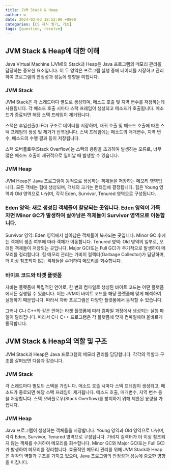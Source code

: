 ```yaml
---
title: JVM Stack & Heap
author: w
date: 2024-02-03 18:52:00 +0800
categories: [CS 지식 쌓기, 기초]
tags: [question, resolve]
---
```


## JVM Stack & Heap에 대한 이해
Java Virtual Machine (JVM)의 Stack과 Heap은 Java 프로그램의 메모리 관리를 담당하는 중요한 요소입니다. 이 두 영역은 프로그램 실행 중에 데이터를 저장하고 관리하여 프로그램의 안정성과 성능에 영향을 미칩니다.

### JVM Stack
JVM Stack은 각 스레드마다 별도로 생성되며, 메소드 호출 및 지역 변수를 저장하는데 사용됩니다. 각 메소드 호출 시마다 스택 프레임이 생성되고 메소드가 호출됩니다. 메소드가 종료되면 해당 스택 프레임이 제거됩니다.

스택은 후입선출(LIFO) 구조로 데이터를 저장하며, 재귀 호출 및 메소드 호출에 따른 스택 프레임의 생성 및 제거가 반복됩니다. 스택 프레임에는 메소드의 매개변수, 지역 변수, 메소드의 수행 결과 등이 저장됩니다.

스택 오버플로우(Stack Overflow)는 스택의 용량을 초과하여 발생하는 오류로, 너무 많은 메소드 호출이 재귀적으로 일어날 때 발생할 수 있습니다.

### JVM Heap
JVM Heap은 Java 프로그램이 동적으로 생성하는 객체들을 저장하는 메모리 영역입니다. 모든 객체는 힙에 생성되며, 객체의 크기는 런타임에 결정됩니다. 힙은 Young 영역과 Old 영역으로 나뉘며, 각각 Eden, Survivor, Tenured 영역으로 구성됩니다.

### Eden 영역: 새로 생성된 객체들이 할당되는 곳입니다. Eden 영역이 가득 차면 Minor GC가 발생하여 살아남은 객체들이 Survivor 영역으로 이동합니다.
Survivor 영역: Eden 영역에서 살아남은 객체들이 복사되는 곳입니다. Minor GC 후에는 객체의 생존 여부에 따라 객체가 이동합니다.
Tenured 영역: Old 영역의 일부로, 오래된 객체들이 저장되는 곳입니다. Major GC(또는 Full GC)가 주기적으로 발생하여 메모리를 정리합니다.
힙 메모리 관리는 가비지 컬렉터(Garbage Collector)가 담당하며, 더 이상 참조되지 않는 객체들을 수거하여 메모리를 회수합니다.

### 바이트 코드와 타겟 플랫폼
자바는 플랫폼에 독립적인 언어로, 한 번의 컴파일로 생성된 바이트 코드는 어떤 플랫폼에서든 실행될 수 있습니다. 이는 JVM이 바이트 코드를 해당 플랫폼에 맞게 해석하여 실행하기 때문입니다. 따라서 자바 프로그램은 다양한 플랫폼에서 동작할 수 있습니다.

그러나 C나 C++와 같은 언어는 타겟 플랫폼에 따라 컴파일 과정에서 생성되는 실행 파일이 달라집니다. 따라서 C나 C++ 프로그램은 각 플랫폼에 맞게 컴파일해야 올바르게 동작합니다.

## JVM Stack & Heap의 역할 및 구조
JVM Stack과 Heap은 Java 프로그램의 메모리 관리를 담당합니다. 각각의 역할과 구조를 살펴보면 다음과 같습니다.

### JVM Stack
각 스레드마다 별도의 스택을 가집니다.
메소드 호출 시마다 스택 프레임이 생성되고, 메소드가 종료되면 해당 스택 프레임이 제거됩니다.
메소드 호출, 매개변수, 지역 변수 등을 저장합니다.
스택 오버플로우(Stack Overflow)를 방지하기 위해 제한된 용량을 가집니다.

### JVM Heap
Java 프로그램이 생성하는 객체들을 저장합니다.
Young 영역과 Old 영역으로 나뉘며, 각각 Eden, Survivor, Tenured 영역으로 구성됩니다.
가비지 컬렉터가 더 이상 참조되지 않는 객체를 수거하여 메모리를 회수합니다.
Minor GC와 Major GC(또는 Full GC)가 발생하여 메모리를 정리합니다.
효율적인 메모리 관리를 위해 JVM Stack과 Heap은 각각의 역할과 구조를 가지고 있으며, Java 프로그램의 안정성과 성능에 중요한 영향을 미칩니다.